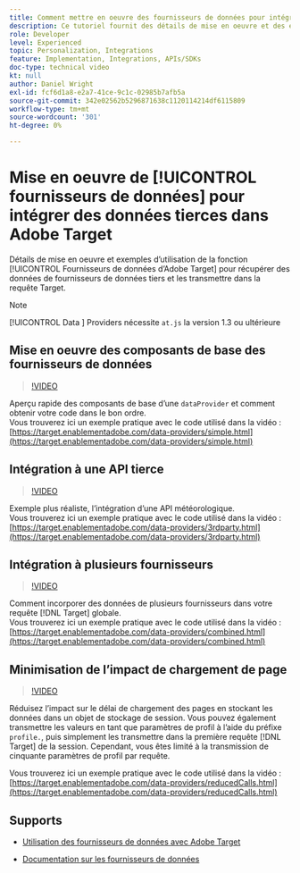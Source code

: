```yaml
---
title: Comment mettre en oeuvre des fournisseurs de données pour intégrer des données tierces
description: Ce tutoriel fournit des détails de mise en oeuvre et des exemples d’utilisation de la fonction Fournisseurs de données Adobe Target pour récupérer les données de fournisseurs de données tiers et les transmettre dans la requête Target.
role: Developer
level: Experienced
topic: Personalization, Integrations
feature: Implementation, Integrations, APIs/SDKs
doc-type: technical video
kt: null
author: Daniel Wright
exl-id: fcf6d1a8-e2a7-41ce-9c1c-02985b7afb5a
source-git-commit: 342e02562b5296871638c1120114214df6115809
workflow-type: tm+mt
source-wordcount: '301'
ht-degree: 0%

---
```


# Mise en oeuvre de [!UICONTROL fournisseurs de données] pour intégrer des données tierces dans Adobe Target

Détails de mise en oeuvre et exemples d’utilisation de la fonction [!UICONTROL Fournisseurs de données d’Adobe Target] pour récupérer des données de fournisseurs de données tiers et les transmettre dans la requête Target.

>[!NOTE]
>
>[!UICONTROL Data ] Providers nécessite  `at.js` la version 1.3 ou ultérieure

## Mise en oeuvre des composants de base des fournisseurs de données

>[!VIDEO](https://video.tv.adobe.com/v/22348/?quality=12)

Aperçu rapide des composants de base d’une `dataProvider` et comment obtenir votre code dans le bon ordre.\
Vous trouverez ici un exemple pratique avec le code utilisé dans la vidéo :
[https://target.enablementadobe.com/data-providers/simple.html](https://target.enablementadobe.com/data-providers/simple.html)

## Intégration à une API tierce

>[!VIDEO](https://video.tv.adobe.com/v/22345/)

Exemple plus réaliste, l’intégration d’une API météorologique.\
Vous trouverez ici un exemple pratique avec le code utilisé dans la vidéo :
[https://target.enablementadobe.com/data-providers/3rdparty.html](https://target.enablementadobe.com/data-providers/3rdparty.html)

## Intégration à plusieurs fournisseurs

>[!VIDEO](https://video.tv.adobe.com/v/22346/)

Comment incorporer des données de plusieurs fournisseurs dans votre requête [!DNL Target] globale.\
Vous trouverez ici un exemple pratique avec le code utilisé dans la vidéo :
[https://target.enablementadobe.com/data-providers/combined.html](https://target.enablementadobe.com/data-providers/combined.html)

## Minimisation de l’impact de chargement de page

>[!VIDEO](https://video.tv.adobe.com/v/22347/)

Réduisez l’impact sur le délai de chargement des pages en stockant les données dans un objet de stockage de session. Vous pouvez également transmettre les valeurs en tant que paramètres de profil à l’aide du préfixe `profile.`, puis simplement les transmettre dans la première requête [!DNL Target] de la session. Cependant, vous êtes limité à la transmission de cinquante paramètres de profil par requête.

Vous trouverez ici un exemple pratique avec le code utilisé dans la vidéo : [https://target.enablementadobe.com/data-providers/reducedCalls.html](https://target.enablementadobe.com/data-providers/reducedCalls.html)

## Supports

* [Utilisation des fournisseurs de données avec Adobe Target](use-data-providers-to-integrate-third-party-data.md)

* [Documentation sur les fournisseurs de données](https://experienceleague.adobe.com/docs/target/using/implement-target/client-side/at-js-implementation/functions-overview/targetgobalsettings.html?lang=en#data-providers)
